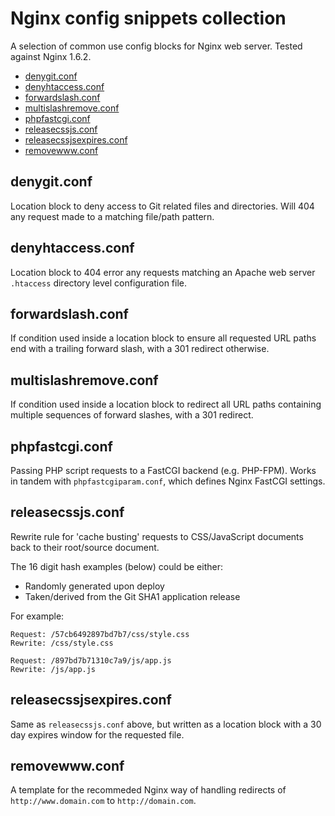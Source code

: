 # Nginx config snippets collection
A selection of common use config blocks for Nginx web server. Tested against Nginx 1.6.2.

- [denygit.conf](#denygitconf)
- [denyhtaccess.conf](#denyhtaccessconf)
- [forwardslash.conf](#forwardslashconf)
- [multislashremove.conf](#multislashremoveconf)
- [phpfastcgi.conf](#phpfastcgiconf)
- [releasecssjs.conf](#releasecssjsconf)
- [releasecssjsexpires.conf](#releasecssjsexpiresconf)
- [removewww.conf](#removewwwconf)

## denygit.conf
Location block to deny access to Git related files and directories. Will 404 any request made to a matching file/path pattern.

## denyhtaccess.conf
Location block to 404 error any requests matching an Apache web server `.htaccess` directory level configuration file.

## forwardslash.conf
If condition used inside a location block to ensure all requested URL paths end with a trailing forward slash, with a 301 redirect otherwise.

## multislashremove.conf
If condition used inside a location block to redirect all URL paths containing multiple sequences of forward slashes, with a 301 redirect.

## phpfastcgi.conf
Passing PHP script requests to a FastCGI backend (e.g. PHP-FPM). Works in tandem with `phpfastcgiparam.conf`, which defines Nginx FastCGI settings.

## releasecssjs.conf
Rewrite rule for 'cache busting' requests to CSS/JavaScript documents back to their root/source document.

The 16 digit hash examples (below) could be either:
- Randomly generated upon deploy
- Taken/derived from the Git SHA1 application release

For example:
```
Request: /57cb6492897bd7b7/css/style.css
Rewrite: /css/style.css

Request: /897bd7b71310c7a9/js/app.js
Rewrite: /js/app.js
```

## releasecssjsexpires.conf
Same as `releasecssjs.conf` above, but written as a location block with a 30 day expires window for the requested file.

## removewww.conf
A template for the recommeded Nginx way of handling redirects of `http://www.domain.com` to `http://domain.com`.
